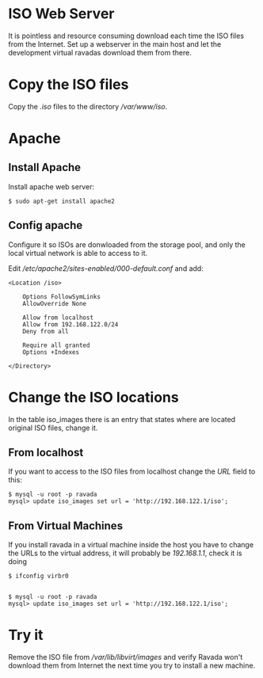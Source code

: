 # ISO Web Server

It is pointless and resource consuming download each time the ISO
files from the Internet. Set up a webserver in the main host and
let the development virtual ravadas download them from there.

# Copy the ISO files

Copy the _.iso_ files to the directory _/var/www/iso_.

# Apache

## Install Apache

Install apache web server:

    $ sudo apt-get install apache2


## Config apache

Configure it so ISOs are donwloaded from the storage pool, and only
the local virtual network is able to access to it.

Edit _/etc/apache2/sites-enabled/000-default.conf_ and add:

    <Location /iso>
    
        Options FollowSymLinks
        AllowOverride None
    
        Allow from localhost
        Allow from 192.168.122.0/24
        Deny from all
    
        Require all granted
        Options +Indexes
    
    </Directory>


# Change the ISO locations

In the table iso_images there is an entry that states where are
located original ISO files, change it.

## From localhost

If you want to access to the ISO files from localhost
change the _URL_ field to this:

    $ mysql -u root -p ravada
    mysql> update iso_images set url = 'http://192.168.122.1/iso';

## From Virtual Machines

If you install ravada in a virtual machine inside the host
you have to change the URLs to the virtual address, it will
probably be _192.168.1.1_, check it is doing

    $ ifconfig virbr0


    $ mysql -u root -p ravada
    mysql> update iso_images set url = 'http://192.168.122.1/iso';


# Try it

Remove the ISO file from _/var/lib/libvirt/images_ and verify Ravada
won't download them from Internet the next time you try to install
a new machine.

